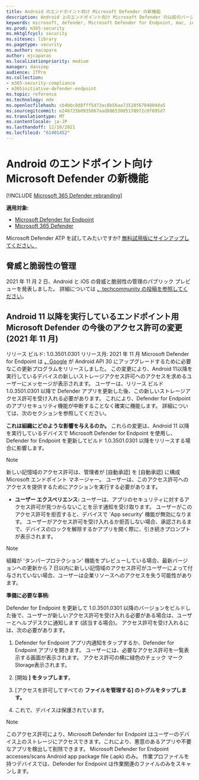 ```yaml
---
title: Android のエンドポイント向け Microsoft Defender の新機能
description: Android 上のエンドポイント向け Microsoft Defender の以前のバージョンの主な変更点について説明します。
keywords: microsoft, defender, Microsoft Defender for Endpoint, mac, installation, macos, whatsnew
ms.prod: m365-security
ms.mktglfcycl: security
ms.sitesec: library
ms.pagetype: security
ms.author: macapara
author: mjcaparas
ms.localizationpriority: medium
manager: dansimp
audience: ITPro
ms.collection:
- m365-security-compliance
- m365initiative-defender-endpoint
ms.topic: reference
ms.technology: mde
ms.openlocfilehash: cb4bbc8d8fff5d73ac8b56aa73528f6704804da5
ms.sourcegitcommit: e246725b0935067aad886530d5178972c0f895d7
ms.translationtype: MT
ms.contentlocale: ja-JP
ms.lasthandoff: 12/10/2021
ms.locfileid: "61401452"
---
```

# <a name="whats-new-in-microsoft-defender-for-endpoint-on-android"></a>Android のエンドポイント向け Microsoft Defender の新機能

[!INCLUDE [Microsoft 365 Defender rebranding](../../includes/microsoft-defender.md)]

**適用対象:**
- [Microsoft Defender for Endpoint](https://go.microsoft.com/fwlink/p/?linkid=2154037)
- [Microsoft 365 Defender](https://go.microsoft.com/fwlink/?linkid=2118804)

Microsoft Defender ATP を試してみたいですか? [無料試用版にサインアップしてください。](https://signup.microsoft.com/create-account/signup?products=7f379fee-c4f9-4278-b0a1-e4c8c2fcdf7e&ru=https://aka.ms/MDEp2OpenTrial?ocid=docs-wdatp-exposedapis-abovefoldlink)

## <a name="threat-and-vulnerability-management"></a>脅威と脆弱性の管理

2021 年 11 月 2 日、Android と iOS の脅威と脆弱性の管理のパブリック プレビューを発表しました。 詳細については [、techcommunity の投稿を参照してください](https://techcommunity.microsoft.com/t5/security-compliance-and-identity/reduce-risk-across-your-environments-with-the-latest-threat-and/ba-p/2902691)。

## <a name="upcoming-permission-changes-for-microsoft-defender-for-endpoint-running-android-11-or-later-nov-2021"></a>Android 11 以降を実行しているエンドポイント用 Microsoft Defender の今後のアクセス許可の変更 (2021 年 11 月)

リリース ビルド: 1.0.3501.0301 リリース月: 2021 年 11 月 Microsoft Defender for Endpoint は [、Google](https://developer.android.com/distribute/play-policies#APILevel30) が Android API 30 にアップグレードするために必要なこの更新プログラムをリリースしました。 この変更により、Android 11[](https://developer.android.com/training/data-storage/manage-all-files#all-files-access-google-play)以降を実行しているデバイスの新しいストレージアクセス許可へのアクセスを求めるユーザーにメッセージが表示されます。 ユーザーは、リリース ビルド 1.0.3501.0301 以降で Defender アプリを更新した後、この新しいストレージアクセス許可を受け入れる必要があります。 これにより、Defender for Endpoint のアプリセキュリティ機能が中断することなく確実に機能します。 詳細については、次のセクションを参照してください。

**これは組織にどのような影響を与えるのか。** これらの変更は、Android 11 以降を実行しているデバイスで Microsoft Defender for Endpoint を使用し、Defender for Endpoint を更新してビルド 1.0.3501.0301 以降をリリースする場合に影響します。

> [!NOTE]
> 新しい記憶域のアクセス許可は、管理者が [自動承認] を [自動承認] に構成Microsoft エンドポイント マネージャー。 ユーザーは、このアクセス許可へのアクセスを提供するためにアクションを実行する必要があります。

- **ユーザー エクスペリエンス:** ユーザーは、アプリのセキュリティに対するアクセス許可が見つからないことを示す通知を受け取ります。 ユーザーがこのアクセス許可を拒否すると、デバイスで 'App security' 機能が無効になります。 ユーザーがアクセス許可を受け入れるか拒否しない場合、承認されるまで、デバイスのロックを解除するかアプリを開く際に、引き続きプロンプトが表示されます。

> [!NOTE]
> 組織が 'タンパープロテクション' 機能をプレビューしている場合、最新バージョンへの更新から 7 日以内に新しい記憶域のアクセス許可がユーザーによって付与されていない場合、ユーザーは企業リソースへのアクセスを失う可能性があります。

**準備に必要な事柄:**

Defender for Endpoint を更新して 1.0.3501.0301 以降のバージョンをビルドした後で、ユーザーが新しいアクセス許可を受け入れる必要がある場合は、ユーザーとヘルプデスクに通知します (該当する場合)。 アクセス許可を受け入れるには、次の必要があります。

1. Defender for Endpoint アプリ内通知をタップするか、Defender for Endpoint アプリを開きます。 ユーザーには、必要なアクセス許可を一覧表示する画面が表示されます。 アクセス許可の横に緑色のチェック マークStorage表示されます。

2. [開始 **] をタップします**。

3. [アクセスを許可してすべての **ファイルを管理する] のトグルをタップします。**

4. これで、デバイスは保護されています。

  > [!NOTE]
  > このアクセス許可により、Microsoft Defender for Endpoint はユーザーのデバイス上のストレージにアクセスできます。これにより、悪意のあるアプリや不要なアプリを検出して削除できます。 Microsoft Defender for Endpoint accesses/scans Android app package file (.apk) のみ。 作業プロファイルを持つデバイスでは、Defender for Endpoint は作業関連のファイルのみをスキャンします。
